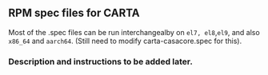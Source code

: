 ## RPM spec files for CARTA

Most of the .spec files can be run interchangealby on `el7, el8`,`el9`, and also `x86_64` and `aarch64`.
(Still need to modify carta-casacore.spec for this).

### Description and instructions to be added later.

